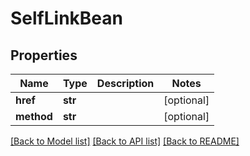 # SelfLinkBean

## Properties
Name | Type | Description | Notes
------------ | ------------- | ------------- | -------------
**href** | **str** |  | [optional] 
**method** | **str** |  | [optional] 

[[Back to Model list]](../README.md#documentation-for-models) [[Back to API list]](../README.md#documentation-for-api-endpoints) [[Back to README]](../README.md)


